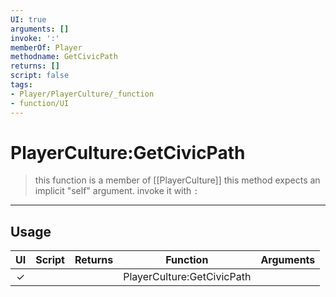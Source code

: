 ```yaml
---
UI: true
arguments: []
invoke: ':'
memberOf: Player
methodname: GetCivicPath
returns: []
script: false
tags:
- Player/PlayerCulture/_function
- function/UI
---
```

# PlayerCulture:GetCivicPath
> this function is a member of [[PlayerCulture]]
> this method expects an implicit "self" argument. invoke it with `:`
-----
## Usage
|  UI | Script | Returns | Function | Arguments |
|:---:|:------:|-------:|:--------:|:---------|
|✓| ||PlayerCulture:GetCivicPath||
